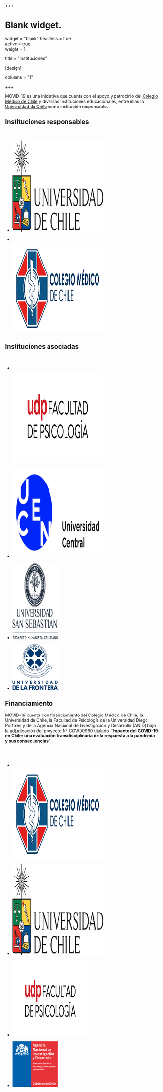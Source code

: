 +++
# Blank widget.
widget = "blank"
headless = true  
active = true  
weight = 1  

title = "Instituciones"

[design]

columns = "1"

+++

MOVID-19 es una iniciativa que cuenta con el apoyo y patrocinio del [Colegio Médico de Chile](http://www.colegiomedico.cl/) y diversas instituciones educacionales, entre ellas la [Universidad de Chile](https://www.uchile.cl/) como institución responsable.

## Instituciones responsables
</br>

<div class="container">
  <div class="row">
    <div class="col">
      <ul class="network-icon" aria-hidden="true">
      <li>
      <a href="www.uchile.cl" class="big-icon"><img alt="Qries" src="uchile.png"
         width=300" height="300"></i></a>
      </li>
      </ul>
    </div>
    <div class="col">
      <ul class="network-icon" aria-hidden="true">
      <li>
      </br>
      <a href="http://www.colegiomedico.cl/" class="big-icon"><img alt="Qries" src="colmed.png"
         width=300" height="300"></i></a>
      </li>
      </ul>
    </div>
  </div>
</div>


## Instituciones asociadas
</br>

<div class="container">
  <div class="row">
    <div class="col">
      <ul class="network-icon" aria-hidden="true">
      <li>
      </br>
      <a href="https://psicologia.udp.cl/" class="big-icon"><img alt="Qries" src="udp.png"
         width=300" height="300"></i></a>
      </li>
      </ul>
    </div>
    <div class="col">
      <ul class="network-icon" aria-hidden="true">
      <li>
      <a href="https://www.ucentral.cl/" class="big-icon"><img alt="Qries" src="ucen.png"
         width=300" height="300"></i></a>
      </li>
      </ul>
    </div>
    <div class="col">
      <ul class="network-icon" aria-hidden="true">
      <li>
      <a href="https://www.uss.cl/" class="big-icon"><img alt="Qries" src="uss2.png"
         width=150" height="250"></i></a>
      </li>
      </ul>
    </div>
    <div class="col">
      <ul class="network-icon" aria-hidden="true">
      <li>
      <a href="https://www.ufro.cl/" class="big-icon"><img alt="Qries" src="ufro.png"
         width=150" height="150"></i></a>
      </li>
      </ul>
    </div>
</div>

## Financiamiento

MOVID-19 cuenta con financiamiento del Colegio Médico de Chile, la Universidad de Chile, la Facultad de Psicología de la Universidad Diego Portales y de la Agencia Nacional de Investigación y Desarrollo (ANID) bajo la adjudicación del proyecto N° COVID0960 titulado **“Impacto del COVID-19 en Chile: una evaluación transdisciplinaria de la respuesta a la pandemia y sus consecuencias"**

</br>
</br>
<div class="container">
  <div class="row">
    <div class="col">
      <ul class="network-icon" aria-hidden="true">
      <li>
      </br>
      <a href="www.colmed.cl/" class="big-icon"><img alt="Qries" src="colmed.png"
         width=300" height="300"></i></a>
      </li>
      </ul>
    </div>
    <div class="col">
      <ul class="network-icon" aria-hidden="true">
      <li>
      <a href="www.uchile.cl" class="big-icon"><img alt="Qries" src="uchile.png"
         width=300" height="300"></i></a>
      </li>
      </ul>
    </div>
    <div class="col">
      <ul class="network-icon" aria-hidden="true">
      <li>
      <a href="www.udp.cl" class="big-icon"><img alt="Qries" src="udp.png"
         width=250" height="250"></i></a>
      </li>
      </ul>
    </div>
    <div class="col">
      <ul class="network-icon" aria-hidden="true">
      <li>
      <a href="www.anid.cl" class="big-icon"><img alt="Qries" src="anid.png"
         width=150" height="150"></i></a>
      </li>
      </ul>
    </div>
</div>
